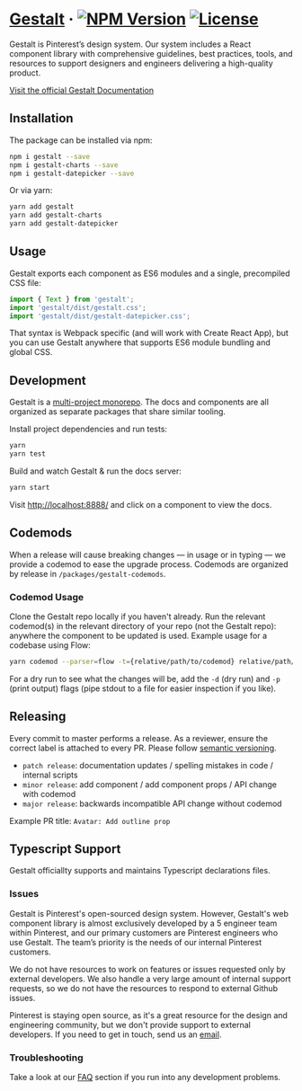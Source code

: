 # [Gestalt](https://gestalt.pinterest.systems/) &middot; [![NPM Version](https://img.shields.io/npm/v/gestalt.svg)](https://www.npmjs.com/package/gestalt) [![License](https://img.shields.io/npm/l/gestalt?style=flat)](https://github.com/pinterest/gestalt/blob/master/LICENSE)

Gestalt is Pinterest’s design system. Our system includes a React component library with comprehensive guidelines, best practices, tools, and resources to support designers and engineers delivering a high-quality product.

[Visit the official Gestalt Documentation](https://gestalt.pinterest.systems/)

## Installation

The package can be installed via npm:

```bash
npm i gestalt --save
npm i gestalt-charts --save
npm i gestalt-datepicker --save
```

Or via yarn:

```bash
yarn add gestalt
yarn add gestalt-charts
yarn add gestalt-datepicker
```

## Usage

Gestalt exports each component as ES6 modules and a single, precompiled CSS file:

```js
import { Text } from 'gestalt';
import 'gestalt/dist/gestalt.css';
import 'gestalt/dist/gestalt-datepicker.css';
```

That syntax is Webpack specific (and will work with Create React App), but you can use Gestalt anywhere that supports ES6 module bundling and global CSS.

## Development

Gestalt is a [multi-project monorepo](https://yarnpkg.com/lang/en/docs/workspaces/). The docs and components are all organized as separate packages that share similar tooling.

Install project dependencies and run tests:

```bash
yarn
yarn test
```

Build and watch Gestalt & run the docs server:

```bash
yarn start
```

Visit [http://localhost:8888/](http://localhost:8888) and click on a component to view the docs.

## Codemods

When a release will cause breaking changes — in usage or in typing — we provide a codemod to ease the upgrade process. Codemods are organized by release in `/packages/gestalt-codemods`.

### Codemod Usage

Clone the Gestalt repo locally if you haven't already. Run the relevant codemod(s) in the relevant directory of your repo (not the Gestalt repo): anywhere the component to be updated is used. Example usage for a codebase using Flow:

```bash
yarn codemod --parser=flow -t={relative/path/to/codemod} relative/path/to/your/code
```

For a dry run to see what the changes will be, add the `-d` (dry run) and `-p` (print output) flags (pipe stdout to a file for easier inspection if you like).

## Releasing

Every commit to master performs a release. As a reviewer, ensure the correct label is attached to every PR. Please follow [semantic versioning](https://semver.org/).

- `patch release`: documentation updates / spelling mistakes in code / internal scripts
- `minor release`: add component / add component props / API change with codemod
- `major release`: backwards incompatible API change without codemod

Example PR title: `Avatar: Add outline prop`

## Typescript Support

Gestalt officiallty supports and maintains Typescript declarations files.

### Issues

Gestalt is Pinterest's open-sourced design system. However, Gestalt's web component library is almost exclusively developed by a 5 engineer team within Pinterest, and our primary customers are Pinterest engineers who use Gestalt. The team’s priority is the needs of our internal Pinterest customers.

We do not have resources to work on features or issues requested only by external developers. We also handle a very large amount of internal support requests, so we do not have the resources to respond to external Github issues.

Pinterest is staying open source, as it's a great resource for the design and engineering community, but we don't provide support to external developers. If you need to get in touch, send us an [email](mailto:designsystems@pinterest.com?subject=Github%20Request%3A).

### Troubleshooting

Take a look at our [FAQ](https://gestalt.pinterest.systems/get_started/faq) section if you run into any development problems.
